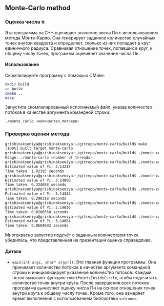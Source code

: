 ## Monte-Carlo method
### Оценка числа π

Эта программа на C++ оценивает значение числа Пи с использованием метода Монте-Карло. Она генерирует заданное количество случайных точек внутри квадрата и определяет, сколько из них попадает в круг единичного радиуса. Сравнивая отношение точек, попавших в круг, к общему числу точек, программа оценивает значение числа Пи.

#### Использование

Скомпилируйте программу с помощью CMake:

```bash
mkdir build
cd build
cmake ..
make
```

Запустите скомпилированный исполняемый файл, указав количество потоков в качестве аргумента командной строки:

```bash
./monte_carlo <количество_потоков>
```

### Проверка оценки метода

```bash
grishinakseniya@grishinakseniya:~/gitrepo/monte-carlo/build$ make
[100%] Built target monte-carlo
grishinakseniya@grishinakseniya:~/gitrepo/monte-carlo/build$ ./monte-carlo 
Usage: ./monte-carlo <number of threads>
grishinakseniya@grishinakseniya:~/gitrepo/monte-carlo/build$ ./monte-carlo 1
Estimated value of Pi: 3.14217
Time taken: 1.02395 seconds
grishinakseniya@grishinakseniya:~/gitrepo/monte-carlo/build$ ./monte-carlo 10
Estimated value of Pi: 3.14056
Time taken: 0.324088 seconds
grishinakseniya@grishinakseniya:~/gitrepo/monte-carlo/build$ ./monte-carlo 100
Estimated value of Pi: 3.14344
Time taken: 0.298318 seconds
grishinakseniya@grishinakseniya:~/gitrepo/monte-carlo/build$ ./monte-carlo 1000
Estimated value of Pi: 3.14036
Time taken: 0.0280568 seconds
grishinakseniya@grishinakseniya:~/gitrepo/monte-carlo/build$ ./monte-carlo 10000
Estimated value of Pi: 3.14054
Time taken: 0.0684602 seconds
```
Многократно запустив подсчёт с заданным количеством точек убедилась, что представленная на презентации оценка справедлива.

#### Детали

- `main(int argc, char* argv[])`: Это главная функция программы. Она принимает количество потоков в качестве аргумента командной строки и инициализирует указанное количество потоков. Каждый поток вызывает функцию `countPointsInsideCircle`, чтобы подсчитать количество точек внутри круга. После завершения всех потоков программа вычисляет оценку числа Пи на основе отношения точек внутри круга к общему числу точек. Кроме того, она измеряет время выполнения с использованием библиотеки `<chrono>`.
